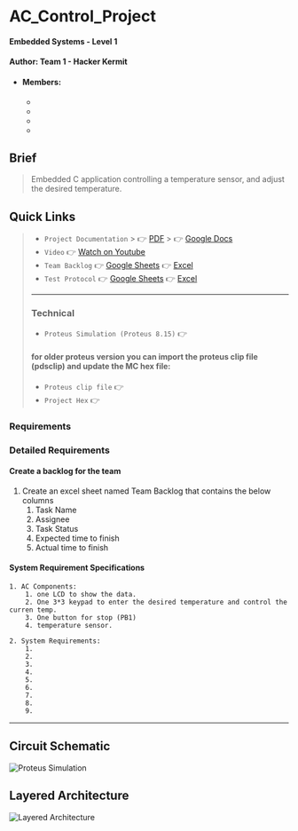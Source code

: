 # AC_Control_Project
#### Embedded Systems - Level 1
#### Author: Team 1 - Hacker Kermit
- #### Members:
    - 
    - 
    - 
    - 

## Brief
> Embedded C application controlling a temperature sensor, and adjust the desired temperature.

## Quick Links
> - `Project Documentation`
    >     👉 [PDF]()
    >     👉 [Google Docs]()
> - `Video` 👉 [Watch on Youtube]()
> - `Team Backlog` 👉 [Google Sheets]() 👉 [Excel]()
> - `Test Protocol` 👉 [Google Sheets]() 👉 [Excel ]()
> - ---
> ### Technical
> - `Proteus Simulation (Proteus 8.15)` 👉 []()
> #### for older proteus version you can import the proteus clip file (pdsclip) and update the MC hex file:
> - `Proteus clip file` 👉 []()
> - `Project Hex` 👉 []()


### Requirements
#### 

### Detailed Requirements
#### Create a backlog for the team
1. Create an excel sheet named Team Backlog that contains the below columns
    1. Task Name
    2. Assignee
    3. Task Status
    4. Expected time to finish
    5. Actual time to finish

#### System Requirement Specifications
    1. AC Components:
        1. one LCD to show the data.
        2. One 3*3 keypad to enter the desired temperature and control the curren temp.
        3. One button for stop (PB1)
        4. temperature sensor.
    
    2. System Requirements:
        1. 
        2. 
        3. 
        4. 
        5. 
        6. 
        7. 
        8. 
        9. 

---------

## Circuit Schematic
![Proteus Simulation]()

## Layered Architecture
![Layered Architecture]()
